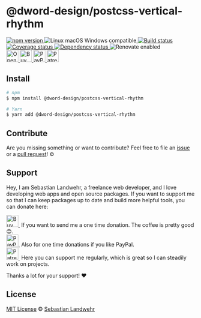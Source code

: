 <!-- TITLE/ -->
# @dword-design/postcss-vertical-rhythm
<!-- /TITLE -->

<!-- BADGES/ -->
  <p>
    <a href="https://npmjs.org/package/@dword-design/postcss-vertical-rhythm">
      <img
        src="https://img.shields.io/npm/v/@dword-design/postcss-vertical-rhythm.svg"
        alt="npm version"
      >
    </a><img src="https://img.shields.io/badge/os-linux%20%7C%C2%A0macos%20%7C%C2%A0windows-blue" alt="Linux macOS Windows compatible"><a href="https://github.com/dword-design/postcss-vertical-rhythm/actions">
      <img
        src="https://github.com/dword-design/postcss-vertical-rhythm/workflows/build/badge.svg"
        alt="Build status"
      >
    </a><a href="https://codecov.io/gh/dword-design/postcss-vertical-rhythm">
      <img
        src="https://codecov.io/gh/dword-design/postcss-vertical-rhythm/branch/master/graph/badge.svg"
        alt="Coverage status"
      >
    </a><a href="https://david-dm.org/dword-design/postcss-vertical-rhythm">
      <img src="https://img.shields.io/david/dword-design/postcss-vertical-rhythm" alt="Dependency status">
    </a><img src="https://img.shields.io/badge/renovate-enabled-brightgreen" alt="Renovate enabled"><br/><a href="https://gitpod.io/#https://github.com/dword-design/postcss-vertical-rhythm">
      <img
        src="https://gitpod.io/button/open-in-gitpod.svg"
        alt="Open in Gitpod"
        height="32"
      >
    </a><a href="https://www.buymeacoffee.com/dword">
      <img
        src="https://www.buymeacoffee.com/assets/img/guidelines/download-assets-sm-2.svg"
        alt="Buy Me a Coffee"
        height="32"
      >
    </a><a href="https://paypal.me/SebastianLandwehr">
      <img
        src="https://sebastianlandwehr.com/images/paypal.svg"
        alt="PayPal"
        height="32"
      >
    </a><a href="https://www.patreon.com/dworddesign">
      <img
        src="https://sebastianlandwehr.com/images/patreon.svg"
        alt="Patreon"
        height="32"
      >
    </a>
</p>
<!-- /BADGES -->

<!-- DESCRIPTION/ -->

<!-- /DESCRIPTION -->

<!-- INSTALL/ -->
## Install

```bash
# npm
$ npm install @dword-design/postcss-vertical-rhythm

# Yarn
$ yarn add @dword-design/postcss-vertical-rhythm
```
<!-- /INSTALL -->

<!-- LICENSE/ -->
## Contribute

Are you missing something or want to contribute? Feel free to file an [issue](https://github.com/dword-design/postcss-vertical-rhythm/issues) or a [pull request](https://github.com/dword-design/postcss-vertical-rhythm/pulls)! ⚙️

## Support

Hey, I am Sebastian Landwehr, a freelance web developer, and I love developing web apps and open source packages. If you want to support me so that I can keep packages up to date and build more helpful tools, you can donate here:

<p>
  <a href="https://www.buymeacoffee.com/dword">
    <img
      src="https://www.buymeacoffee.com/assets/img/guidelines/download-assets-sm-2.svg"
      alt="Buy Me a Coffee"
      height="32"
    >
  </a>&nbsp;If you want to send me a one time donation. The coffee is pretty good 😊.<br/>
  <a href="https://paypal.me/SebastianLandwehr">
    <img
      src="https://sebastianlandwehr.com/images/paypal.svg"
      alt="PayPal"
      height="32"
    >
  </a>&nbsp;Also for one time donations if you like PayPal.<br/>
  <a href="https://www.patreon.com/dworddesign">
    <img
      src="https://sebastianlandwehr.com/images/patreon.svg"
      alt="Patreon"
      height="32"
    >
  </a>&nbsp;Here you can support me regularly, which is great so I can steadily work on projects.
</p>

Thanks a lot for your support! ❤️

## License

[MIT License](https://opensource.org/licenses/MIT) © [Sebastian Landwehr](https://sebastianlandwehr.com)
<!-- /LICENSE -->
